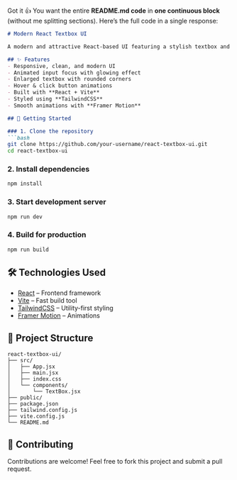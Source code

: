 Got it 👍 You want the entire **README.md code** in **one continuous block** (without me splitting sections). Here’s the full code in a single response:

````markdown
# Modern React Textbox UI

A modern and attractive React-based UI featuring a stylish textbox and button, built with **React**, **TailwindCSS**, and **Framer Motion**.

## ✨ Features
- Responsive, clean, and modern UI
- Animated input focus with glowing effect
- Enlarged textbox with rounded corners
- Hover & click button animations
- Built with **React + Vite**
- Styled using **TailwindCSS**
- Smooth animations with **Framer Motion**

## 🚀 Getting Started

### 1. Clone the repository
```bash
git clone https://github.com/your-username/react-textbox-ui.git
cd react-textbox-ui
````

### 2. Install dependencies

```bash
npm install
```

### 3. Start development server

```bash
npm run dev
```

### 4. Build for production

```bash
npm run build
```

## 🛠️ Technologies Used

* [React](https://react.dev/) – Frontend framework
* [Vite](https://vitejs.dev/) – Fast build tool
* [TailwindCSS](https://tailwindcss.com/) – Utility-first styling
* [Framer Motion](https://www.framer.com/motion/) – Animations


## 📂 Project Structure

```
react-textbox-ui/
├── src/
│   ├── App.jsx
│   ├── main.jsx
│   ├── index.css
│   └── components/
│       └── TextBox.jsx
├── public/
├── package.json
├── tailwind.config.js
├── vite.config.js
└── README.md
```

## 🤝 Contributing

Contributions are welcome! Feel free to fork this project and submit a pull request.


